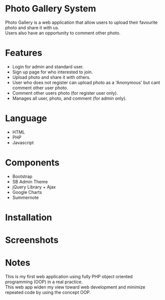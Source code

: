 # Photo Gallery System
Photo Gallery is a web application that allow users to upload their favourite photo and share it with us. <br>
Users also have an opportunity to comment other photo.

# Features
- Login for admin and standard user.
- Sign up page for who interested to join.
- Upload photo and share it with others.
- User who does not register can upload photo as a 'Anonymous' but cant comment other user photo.
- Comment other users photo (for register user only).
- Manages all user, photo, and comment (for admin only).

# Language
- HTML
- PHP
- Javascript

# Components
- Bootstrap
- SB Admin Theme
- jQuery Library + Ajax
- Google Charts
- Summernote

# Installation

# Screenshots

# Notes
This is my first web application using fully PHP object oriented programming (OOP) in a real practice. <br>
This web app widen my view toward web development and minimize repeated code by using the concept OOP.
